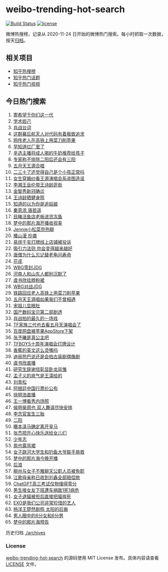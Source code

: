 # weibo-trending-hot-search

[![Build Status](https://github.com/justjavac/weibo-trending-hot-search/workflows/ci/badge.svg?branch=master)](https://github.com/justjavac/weibo-trending-hot-search/actions)
[![license](https://img.shields.io/github/license/justjavac/weibo-trending-hot-search)](https://github.com/justjavac/weibo-trending-hot-search/blob/master/LICENSE)

微博热搜榜，记录从 2020-11-24 日开始的微博热门搜索。每小时抓取一次数据，按天[归档](./archives)。

## 相关项目

- [知乎热搜榜](https://github.com/justjavac/zhihu-trending-top-search)
- [知乎热门话题](https://github.com/justjavac/zhihu-trending-hot-questions)
- [知乎热门视频](https://github.com/justjavac/zhihu-trending-hot-video)

## 今日热门搜索

<!-- BEGIN -->
<!-- 最后更新时间 Fri Jun 02 2023 03:04:04 GMT+0800 (China Standard Time) -->

1. [寄希望于你们这一代](https://s.weibo.com//weibo?q=%23%E5%AF%84%E5%B8%8C%E6%9C%9B%E4%BA%8E%E4%BD%A0%E4%BB%AC%E8%BF%99%E4%B8%80%E4%BB%A3%23&Refer=new_time)
1. [学术妲己](https://s.weibo.com//weibo?q=%E5%AD%A6%E6%9C%AF%E5%A6%B2%E5%B7%B1&t=31&band_rank=15&Refer=top)
1. [肖战台词](https://s.weibo.com//weibo?q=%E8%82%96%E6%88%98%E5%8F%B0%E8%AF%8D&t=31&band_rank=2&Refer=top)
1. [这群幕后航天人对代码有着极致追求](https://s.weibo.com//weibo?q=%23%E8%BF%99%E7%BE%A4%E5%B9%95%E5%90%8E%E8%88%AA%E5%A4%A9%E4%BA%BA%E5%AF%B9%E4%BB%A3%E7%A0%81%E6%9C%89%E7%9D%80%E6%9E%81%E8%87%B4%E8%BF%BD%E6%B1%82%23&t=31&band_rank=3&Refer=top)
1. [网传老人在高铁上用菜刀削苹果](https://s.weibo.com//weibo?q=%23%E7%BD%91%E4%BC%A0%E8%80%81%E4%BA%BA%E5%9C%A8%E9%AB%98%E9%93%81%E4%B8%8A%E7%94%A8%E8%8F%9C%E5%88%80%E5%89%8A%E8%8B%B9%E6%9E%9C%23&t=31&band_rank=11&Refer=top)
1. [早知道烂厂里了](https://s.weibo.com//weibo?q=%E6%97%A9%E7%9F%A5%E9%81%93%E7%83%82%E5%8E%82%E9%87%8C%E4%BA%86&t=31&band_rank=11&Refer=top)
1. [辛选主播将成人喝的牛奶推荐给孩子](https://s.weibo.com//weibo?q=%23%E8%BE%9B%E9%80%89%E4%B8%BB%E6%92%AD%E5%B0%86%E6%88%90%E4%BA%BA%E5%96%9D%E7%9A%84%E7%89%9B%E5%A5%B6%E6%8E%A8%E8%8D%90%E7%BB%99%E5%AD%A9%E5%AD%90%23&t=31&band_rank=33&Refer=top)
1. [专家称不排除二阳后还会有三阳](https://s.weibo.com//weibo?q=%23%E4%B8%93%E5%AE%B6%E7%A7%B0%E4%B8%8D%E6%8E%92%E9%99%A4%E4%BA%8C%E9%98%B3%E5%90%8E%E8%BF%98%E4%BC%9A%E6%9C%89%E4%B8%89%E9%98%B3%23&t=31&band_rank=1&Refer=top)
1. [五月天王源合唱](https://s.weibo.com//weibo?q=%23%E4%BA%94%E6%9C%88%E5%A4%A9%E7%8E%8B%E6%BA%90%E5%90%88%E5%94%B1%23&t=31&band_rank=4&Refer=top)
1. [二三十了还觉得自己是个小孩正常吗](https://s.weibo.com//weibo?q=%23%E4%BA%8C%E4%B8%89%E5%8D%81%E4%BA%86%E8%BF%98%E8%A7%89%E5%BE%97%E8%87%AA%E5%B7%B1%E6%98%AF%E4%B8%AA%E5%B0%8F%E5%AD%A9%E6%AD%A3%E5%B8%B8%E5%90%97%23&t=31&band_rank=50&Refer=top)
1. [女生穿婚纱看王源演唱会系盗图造谣](https://s.weibo.com//weibo?q=%23%E5%A5%B3%E7%94%9F%E7%A9%BF%E5%A9%9A%E7%BA%B1%E7%9C%8B%E7%8E%8B%E6%BA%90%E6%BC%94%E5%94%B1%E4%BC%9A%E7%B3%BB%E7%9B%97%E5%9B%BE%E9%80%A0%E8%B0%A3%23&t=31&band_rank=6&Refer=top)
1. [李湘王岳伦带王诗龄逛街](https://s.weibo.com//weibo?q=%23%E6%9D%8E%E6%B9%98%E7%8E%8B%E5%B2%B3%E4%BC%A6%E5%B8%A6%E7%8E%8B%E8%AF%97%E9%BE%84%E9%80%9B%E8%A1%97%23&t=31&band_rank=12&Refer=top)
1. [金智秀新冠确诊](https://s.weibo.com//weibo?q=%23%E9%87%91%E6%99%BA%E7%A7%80%E6%96%B0%E5%86%A0%E7%A1%AE%E8%AF%8A%23&t=31&band_rank=5&Refer=top)
1. [王诗龄晒健身照](https://s.weibo.com//weibo?q=%23%E7%8E%8B%E8%AF%97%E9%BE%84%E6%99%92%E5%81%A5%E8%BA%AB%E7%85%A7%23&t=31&band_rank=14&Refer=top)
1. [知道的以为你是追姑娘](https://s.weibo.com//weibo?q=%E7%9F%A5%E9%81%93%E7%9A%84%E4%BB%A5%E4%B8%BA%E4%BD%A0%E6%98%AF%E8%BF%BD%E5%A7%91%E5%A8%98&t=31&band_rank=20&Refer=top)
1. [秦意浓 唐若遥](https://s.weibo.com//weibo?q=%E7%A7%A6%E6%84%8F%E6%B5%93%20%E5%94%90%E8%8B%A5%E9%81%A5&t=31&band_rank=17&Refer=top)
1. [目睹活鱼店老板进货冻鱼](https://s.weibo.com//weibo?q=%E7%9B%AE%E7%9D%B9%E6%B4%BB%E9%B1%BC%E5%BA%97%E8%80%81%E6%9D%BF%E8%BF%9B%E8%B4%A7%E5%86%BB%E9%B1%BC&t=31&band_rank=31&Refer=top)
1. [梦中的那片海开播收视率](https://s.weibo.com//weibo?q=%23%E6%A2%A6%E4%B8%AD%E7%9A%84%E9%82%A3%E7%89%87%E6%B5%B7%E5%BC%80%E6%92%AD%E6%94%B6%E8%A7%86%E7%8E%87%23&t=31&band_rank=7&Refer=top)
1. [Jennie小松菜奈热聊](https://s.weibo.com//weibo?q=%23Jennie%E5%B0%8F%E6%9D%BE%E8%8F%9C%E5%A5%88%E7%83%AD%E8%81%8A%23&t=31&band_rank=8&Refer=top)
1. [椿山漫 抄袭](https://s.weibo.com//weibo?q=%E6%A4%BF%E5%B1%B1%E6%BC%AB%20%E6%8A%84%E8%A2%AD&t=31&band_rank=45&Refer=top)
1. [易烊千玺灯牌线上店铺被投诉](https://s.weibo.com//weibo?q=%23%E6%98%93%E7%83%8A%E5%8D%83%E7%8E%BA%E7%81%AF%E7%89%8C%E7%BA%BF%E4%B8%8A%E5%BA%97%E9%93%BA%E8%A2%AB%E6%8A%95%E8%AF%89%23&t=31&band_rank=20&Refer=top)
1. [吸引力法则 你会变得越来越好](https://s.weibo.com//weibo?q=%E5%90%B8%E5%BC%95%E5%8A%9B%E6%B3%95%E5%88%99%20%E4%BD%A0%E4%BC%9A%E5%8F%98%E5%BE%97%E8%B6%8A%E6%9D%A5%E8%B6%8A%E5%A5%BD&t=31&band_rank=22&Refer=top)
1. [唐僧为什么忘记替老龟问寿命](https://s.weibo.com//weibo?q=%23%E5%94%90%E5%83%A7%E4%B8%BA%E4%BB%80%E4%B9%88%E5%BF%98%E8%AE%B0%E6%9B%BF%E8%80%81%E9%BE%9F%E9%97%AE%E5%AF%BF%E5%91%BD%23&t=31&band_rank=25&Refer=top)
1. [花戎](https://s.weibo.com//weibo?q=%E8%8A%B1%E6%88%8E&t=31&band_rank=48&Refer=top)
1. [WBG零封JDG](https://s.weibo.com//weibo?q=%23WBG%E9%9B%B6%E5%B0%81JDG%23&t=31&band_rank=19&Refer=top)
1. [河南人和山东人都别沉默了](https://s.weibo.com//weibo?q=%23%E6%B2%B3%E5%8D%97%E4%BA%BA%E5%92%8C%E5%B1%B1%E4%B8%9C%E4%BA%BA%E9%83%BD%E5%88%AB%E6%B2%89%E9%BB%98%E4%BA%86%23&t=31&band_rank=23&Refer=top)
1. [虞书欣挂脖粉裙](https://s.weibo.com//weibo?q=%23%E8%99%9E%E4%B9%A6%E6%AC%A3%E6%8C%82%E8%84%96%E7%B2%89%E8%A3%99%23&t=31&band_rank=21&Refer=top)
1. [WBG对战JDG](https://s.weibo.com//weibo?q=%23WBG%E5%AF%B9%E6%88%98JDG%23&t=31&band_rank=50&Refer=top)
1. [铁路回应老人高铁上用菜刀削苹果](https://s.weibo.com//weibo?q=%23%E9%93%81%E8%B7%AF%E5%9B%9E%E5%BA%94%E8%80%81%E4%BA%BA%E9%AB%98%E9%93%81%E4%B8%8A%E7%94%A8%E8%8F%9C%E5%88%80%E5%89%8A%E8%8B%B9%E6%9E%9C%23&t=31&band_rank=18&Refer=top)
1. [五月天王源唱如果我们不曾相遇](https://s.weibo.com//weibo?q=%23%E4%BA%94%E6%9C%88%E5%A4%A9%E7%8E%8B%E6%BA%90%E5%94%B1%E5%A6%82%E6%9E%9C%E6%88%91%E4%BB%AC%E4%B8%8D%E6%9B%BE%E7%9B%B8%E9%81%87%23&t=31&band_rank=38&Refer=top)
1. [宋祖儿显眼肚](https://s.weibo.com//weibo?q=%23%E5%AE%8B%E7%A5%96%E5%84%BF%E6%98%BE%E7%9C%BC%E8%82%9A%23&t=31&band_rank=36&Refer=top)
1. [国产数码宝贝第二部剧透](https://s.weibo.com//weibo?q=%E5%9B%BD%E4%BA%A7%E6%95%B0%E7%A0%81%E5%AE%9D%E8%B4%9D%E7%AC%AC%E4%BA%8C%E9%83%A8%E5%89%A7%E9%80%8F&t=31&band_rank=35&Refer=top)
1. [肖战拍的最久的一场戏](https://s.weibo.com//weibo?q=%23%E8%82%96%E6%88%98%E6%8B%8D%E7%9A%84%E6%9C%80%E4%B9%85%E7%9A%84%E4%B8%80%E5%9C%BA%E6%88%8F%23&t=31&band_rank=26&Refer=top)
1. [TF家族三代也去看五月天演唱会了](https://s.weibo.com//weibo?q=%23TF%E5%AE%B6%E6%97%8F%E4%B8%89%E4%BB%A3%E4%B9%9F%E5%8E%BB%E7%9C%8B%E4%BA%94%E6%9C%88%E5%A4%A9%E6%BC%94%E5%94%B1%E4%BC%9A%E4%BA%86%23&t=31&band_rank=28&Refer=top)
1. [百度网盘被苹果AppStore下架](https://s.weibo.com//weibo?q=%23%E7%99%BE%E5%BA%A6%E7%BD%91%E7%9B%98%E8%A2%AB%E8%8B%B9%E6%9E%9CAppStore%E4%B8%8B%E6%9E%B6%23&t=31&band_rank=10&Refer=top)
1. [张予曦是真公主吧](https://s.weibo.com//weibo?q=%23%E5%BC%A0%E4%BA%88%E6%9B%A6%E6%98%AF%E7%9C%9F%E5%85%AC%E4%B8%BB%E5%90%A7%23&t=31&band_rank=40&Refer=top)
1. [TFBOYS十周年演唱会灯牌设计](https://s.weibo.com//weibo?q=%23TFBOYS%E5%8D%81%E5%91%A8%E5%B9%B4%E6%BC%94%E5%94%B1%E4%BC%9A%E7%81%AF%E7%89%8C%E8%AE%BE%E8%AE%A1%23&t=31&band_rank=33&Refer=top)
1. [香蕉的英文这么烫嘴吗](https://s.weibo.com//weibo?q=%E9%A6%99%E8%95%89%E7%9A%84%E8%8B%B1%E6%96%87%E8%BF%99%E4%B9%88%E7%83%AB%E5%98%B4%E5%90%97&t=31&band_rank=37&Refer=top)
1. [迪丽热巴说还是会拍古装剧偶像剧](https://s.weibo.com//weibo?q=%23%E8%BF%AA%E4%B8%BD%E7%83%AD%E5%B7%B4%E8%AF%B4%E8%BF%98%E6%98%AF%E4%BC%9A%E6%8B%8D%E5%8F%A4%E8%A3%85%E5%89%A7%E5%81%B6%E5%83%8F%E5%89%A7%23&t=31&band_rank=41&Refer=top)
1. [虞书欣直播](https://s.weibo.com//weibo?q=%E8%99%9E%E4%B9%A6%E6%AC%A3%E7%9B%B4%E6%92%AD&t=31&band_rank=17&Refer=top)
1. [研究生辞谢信彰显卧龙凤雏](https://s.weibo.com//weibo?q=%23%E7%A0%94%E7%A9%B6%E7%94%9F%E8%BE%9E%E8%B0%A2%E4%BF%A1%E5%BD%B0%E6%98%BE%E5%8D%A7%E9%BE%99%E5%87%A4%E9%9B%8F%23&t=31&band_rank=9&Refer=top)
1. [孟子义的底气是王濛给的](https://s.weibo.com//weibo?q=%23%E5%AD%9F%E5%AD%90%E4%B9%89%E7%9A%84%E5%BA%95%E6%B0%94%E6%98%AF%E7%8E%8B%E6%BF%9B%E7%BB%99%E7%9A%84%23&t=31&band_rank=48&Refer=top)
1. [刘青松](https://s.weibo.com//weibo?q=%E5%88%98%E9%9D%92%E6%9D%BE&t=31&band_rank=29&Refer=top)
1. [阿根廷中国行票价公布](https://s.weibo.com//weibo?q=%23%E9%98%BF%E6%A0%B9%E5%BB%B7%E4%B8%AD%E5%9B%BD%E8%A1%8C%E7%A5%A8%E4%BB%B7%E5%85%AC%E5%B8%83%23&t=31&band_rank=42&Refer=top)
1. [徐明浩直播](https://s.weibo.com//weibo?q=%E5%BE%90%E6%98%8E%E6%B5%A9%E7%9B%B4%E6%92%AD&t=31&band_rank=16&Refer=top)
1. [王一博看秀内场照](https://s.weibo.com//weibo?q=%23%E7%8E%8B%E4%B8%80%E5%8D%9A%E7%9C%8B%E7%A7%80%E5%86%85%E5%9C%BA%E7%85%A7%23&t=31&band_rank=44&Refer=top)
1. [侯明昊周也 双人舞请尽快安排](https://s.weibo.com//weibo?q=%E4%BE%AF%E6%98%8E%E6%98%8A%E5%91%A8%E4%B9%9F%20%E5%8F%8C%E4%BA%BA%E8%88%9E%E8%AF%B7%E5%B0%BD%E5%BF%AB%E5%AE%89%E6%8E%92&t=31&band_rank=34&Refer=top)
1. [李念官宣生三胎](https://s.weibo.com//weibo?q=%23%E6%9D%8E%E5%BF%B5%E5%AE%98%E5%AE%A3%E7%94%9F%E4%B8%89%E8%83%8E%23&t=31&band_rank=28&Refer=top)
1. [二阳](https://s.weibo.com//weibo?q=%E4%BA%8C%E9%98%B3&t=31&band_rank=30&Refer=top)
1. [曝本泽马确定离开皇马](https://s.weibo.com//weibo?q=%23%E6%9B%9D%E6%9C%AC%E6%B3%BD%E9%A9%AC%E7%A1%AE%E5%AE%9A%E7%A6%BB%E5%BC%80%E7%9A%87%E9%A9%AC%23&t=31&band_rank=49&Refer=top)
1. [张杰把开心快乐送给女儿们](https://s.weibo.com//weibo?q=%23%E5%BC%A0%E6%9D%B0%E6%8A%8A%E5%BC%80%E5%BF%83%E5%BF%AB%E4%B9%90%E9%80%81%E7%BB%99%E5%A5%B3%E5%84%BF%E4%BB%AC%23&t=31&band_rank=13&Refer=top)
1. [少年志](https://s.weibo.com//weibo?q=%23%E5%B0%91%E5%B9%B4%E5%BF%97%23&Refer=new_time)
1. [周也露背裙](https://s.weibo.com//weibo?q=%23%E5%91%A8%E4%B9%9F%E9%9C%B2%E8%83%8C%E8%A3%99%23&t=31&band_rank=24&Refer=top)
1. [女子跳河大学生和钓鱼大爷联手施救](https://s.weibo.com//weibo?q=%23%E5%A5%B3%E5%AD%90%E8%B7%B3%E6%B2%B3%E5%A4%A7%E5%AD%A6%E7%94%9F%E5%92%8C%E9%92%93%E9%B1%BC%E5%A4%A7%E7%88%B7%E8%81%94%E6%89%8B%E6%96%BD%E6%95%91%23&t=31&band_rank=45&Refer=top)
1. [梦中的那片海今晚开播](https://s.weibo.com//weibo?q=%23%E6%A2%A6%E4%B8%AD%E7%9A%84%E9%82%A3%E7%89%87%E6%B5%B7%E4%BB%8A%E6%99%9A%E5%BC%80%E6%92%AD%23&t=31&band_rank=46&Refer=top)
1. [后浪](https://s.weibo.com//weibo?q=%E5%90%8E%E6%B5%AA&t=31&band_rank=44&Refer=top)
1. [柳州与女子不雅聊天公职人员被免职](https://s.weibo.com//weibo?q=%23%E6%9F%B3%E5%B7%9E%E4%B8%8E%E5%A5%B3%E5%AD%90%E4%B8%8D%E9%9B%85%E8%81%8A%E5%A4%A9%E5%85%AC%E8%81%8C%E4%BA%BA%E5%91%98%E8%A2%AB%E5%85%8D%E8%81%8C%23&t=31&band_rank=18&Refer=top)
1. [江歌母亲称已收到刘鑫全部赔偿款](https://s.weibo.com//weibo?q=%23%E6%B1%9F%E6%AD%8C%E6%AF%8D%E4%BA%B2%E7%A7%B0%E5%B7%B2%E6%94%B6%E5%88%B0%E5%88%98%E9%91%AB%E5%85%A8%E9%83%A8%E8%B5%94%E5%81%BF%E6%AC%BE%23&t=31&band_rank=22&Refer=top)
1. [ChatGPT高三考试仅物理得零分](https://s.weibo.com//weibo?q=%23ChatGPT%E9%AB%98%E4%B8%89%E8%80%83%E8%AF%95%E4%BB%85%E7%89%A9%E7%90%86%E5%BE%97%E9%9B%B6%E5%88%86%23&t=31&band_rank=27&Refer=top)
1. [男生接女友下班遭车祸致1死1病危](https://s.weibo.com//weibo?q=%23%E7%94%B7%E7%94%9F%E6%8E%A5%E5%A5%B3%E5%8F%8B%E4%B8%8B%E7%8F%AD%E9%81%AD%E8%BD%A6%E7%A5%B8%E8%87%B41%E6%AD%BB1%E7%97%85%E5%8D%B1%23&t=31&band_rank=32&Refer=top)
1. [女子退猫被拒后直接把猫摔死](https://s.weibo.com//weibo?q=%23%E5%A5%B3%E5%AD%90%E9%80%80%E7%8C%AB%E8%A2%AB%E6%8B%92%E5%90%8E%E7%9B%B4%E6%8E%A5%E6%8A%8A%E7%8C%AB%E6%91%94%E6%AD%BB%23&t=31&band_rank=39&Refer=top)
1. [EXO是我们公司非常珍惜的艺人](https://s.weibo.com//weibo?q=%23EXO%E6%98%AF%E6%88%91%E4%BB%AC%E5%85%AC%E5%8F%B8%E9%9D%9E%E5%B8%B8%E7%8F%8D%E6%83%9C%E7%9A%84%E8%89%BA%E4%BA%BA%23&t=31&band_rank=43&Refer=top)
1. [杨洋王楚然剧照 太阳的后裔](https://s.weibo.com//weibo?q=%E6%9D%A8%E6%B4%8B%E7%8E%8B%E6%A5%9A%E7%84%B6%E5%89%A7%E7%85%A7%20%E5%A4%AA%E9%98%B3%E7%9A%84%E5%90%8E%E8%A3%94&t=31&band_rank=46&Refer=top)
1. [男人眼中的6分女和6分男](https://s.weibo.com//weibo?q=%E7%94%B7%E4%BA%BA%E7%9C%BC%E4%B8%AD%E7%9A%846%E5%88%86%E5%A5%B3%E5%92%8C6%E5%88%86%E7%94%B7&t=31&band_rank=47&Refer=top)
1. [梦中的那片海预告](https://s.weibo.com//weibo?q=%E6%A2%A6%E4%B8%AD%E7%9A%84%E9%82%A3%E7%89%87%E6%B5%B7%E9%A2%84%E5%91%8A&t=31&band_rank=49&Refer=top)

<!-- END -->

历史归档 [./archives](./archives)

### License

[weibo-trending-hot-search](https://github.com/justjavac/weibo-trending-hot-search) 的源码使用 MIT License
发布。具体内容请查看 [LICENSE](./LICENSE) 文件。
